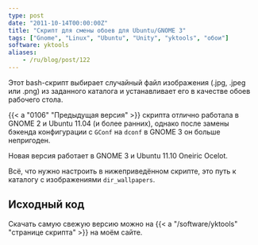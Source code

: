 ```yaml
---
type: post
date: "2011-10-14T00:00:00Z"
title: "Скрипт для смены обоев для Ubuntu/GNOME 3"
tags: ["Gnome", "Linux", "Ubuntu", "Unity", "yktools", "обои"]
software: yktools
aliases:
    - /ru/blog/post/122
---
```


Этот bash-скрипт выбирает случайный файл изображения (.jpg, .jpeg или .png) из заданного каталога и устанавливает его в качестве обоев рабочего стола.

{{< a "0106" "Предыдущая версия" >}} скрипта отлично работала в GNOME 2 и Ubuntu 11.04 (и более ранних), однако после замены бэкенда конфигурации с `GConf` на `dconf` в GNOME 3 он больше непригоден.

<!--more-->

Новая версия работает в GNOME 3 и Ubuntu 11.10 Oneiric Ocelot.

Всё, что нужно настроить в нижеприведённом скрипте, это путь к каталогу с изображениями `dir_wallpapers`.

## Исходный код

Скачать самую свежую версию можно на {{< a "/software/yktools" "странице скрипта" >}} на моём сайте.
